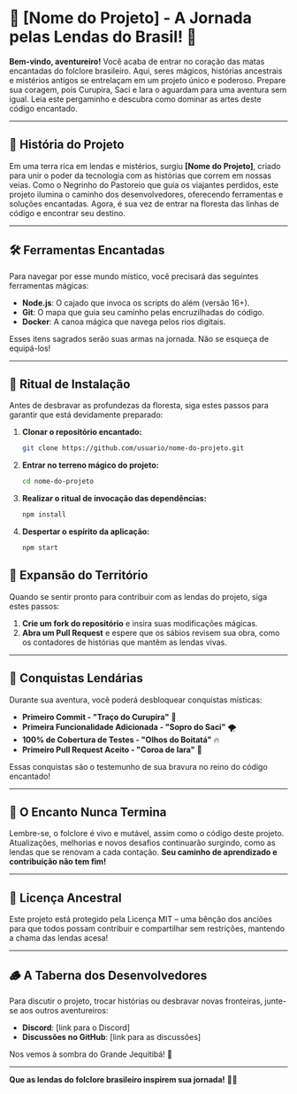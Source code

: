 # 🐍 **[Nome do Projeto]** - A Jornada pelas Lendas do Brasil! 🌿

**Bem-vindo, aventureiro!** Você acaba de entrar no coração das matas encantadas do folclore brasileiro. Aqui, seres mágicos, histórias ancestrais e mistérios antigos se entrelaçam em um projeto único e poderoso. Prepare sua coragem, pois Curupira, Saci e Iara o aguardam para uma aventura sem igual. Leia este pergaminho e descubra como dominar as artes deste código encantado.

---

## 🦊 **História do Projeto**

Em uma terra rica em lendas e mistérios, surgiu **[Nome do Projeto]**, criado para unir o poder da tecnologia com as histórias que correm em nossas veias. Como o Negrinho do Pastoreio que guia os viajantes perdidos, este projeto ilumina o caminho dos desenvolvedores, oferecendo ferramentas e soluções encantadas. Agora, é sua vez de entrar na floresta das linhas de código e encontrar seu destino.

---

## 🛠️ **Ferramentas Encantadas**

Para navegar por esse mundo místico, você precisará das seguintes ferramentas mágicas:

- **Node.js**: O cajado que invoca os scripts do além (versão 16+).
- **Git**: O mapa que guia seu caminho pelas encruzilhadas do código.
- **Docker**: A canoa mágica que navega pelos rios digitais.

Esses itens sagrados serão suas armas na jornada. Não se esqueça de equipá-los!

---

## 🌿 **Ritual de Instalação**

Antes de desbravar as profundezas da floresta, siga estes passos para garantir que está devidamente preparado:

1. **Clonar o repositório encantado:**

   ```bash
   git clone https://github.com/usuario/nome-do-projeto.git

2. **Entrar no terreno mágico do projeto:**

    ```bash
   cd nome-do-projeto

3. **Realizar o ritual de invocação das dependências:**

    ```bash
   npm install


4. **Despertar o espírito da aplicação:**

    ```bash
   npm start


## 🌳 **Expansão do Território**

Quando se sentir pronto para contribuir com as lendas do projeto, siga estes passos:

1. **Crie um fork do repositório** e insira suas modificações mágicas.
2. **Abra um Pull Request** e espere que os sábios revisem sua obra, como os contadores de histórias que mantêm as lendas vivas.

---

## 🏅 **Conquistas Lendárias**

Durante sua aventura, você poderá desbloquear conquistas místicas:

- **Primeiro Commit - "Traço do Curupira"** 🦶
- **Primeira Funcionalidade Adicionada - "Sopro do Saci"** 🌪️
- **100% de Cobertura de Testes - "Olhos do Boitatá"** 🔥
- **Primeiro Pull Request Aceito - "Coroa de Iara"** 👑

Essas conquistas são o testemunho de sua bravura no reino do código encantado!

---

## 🌸 **O Encanto Nunca Termina**

Lembre-se, o folclore é vivo e mutável, assim como o código deste projeto. Atualizações, melhorias e novos desafios continuarão surgindo, como as lendas que se renovam a cada contação. **Seu caminho de aprendizado e contribuição não tem fim!**

---

## 🌟 **Licença Ancestral**

Este projeto está protegido pela Licença MIT – uma bênção dos anciões para que todos possam contribuir e compartilhar sem restrições, mantendo a chama das lendas acesa!

---

## 🪵 **A Taberna dos Desenvolvedores**

Para discutir o projeto, trocar histórias ou desbravar novas fronteiras, junte-se aos outros aventureiros:

- **Discord**: [link para o Discord]
- **Discussões no GitHub**: [link para as discussões]

Nos vemos à sombra do Grande Jequitibá! 🌳

---

**Que as lendas do folclore brasileiro inspirem sua jornada!** 🌿✨
